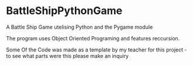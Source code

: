 # BattleShipPythonGame
A Battle Ship Game utelising Python and the Pygame module

The program uses Object Oriented Programing and features reccursion.


Some Of the Code was made as a template by my teacher for this project - to see what parts were this please make an inquiry
